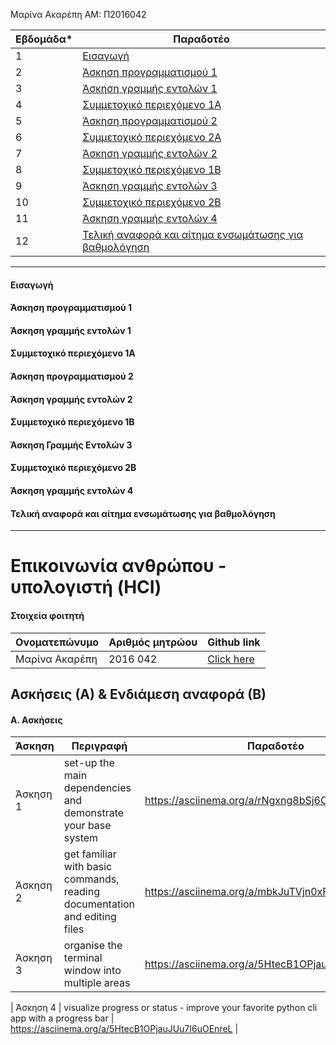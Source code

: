 Μαρίνα Ακαρέπη
ΑΜ: Π2016042
  
  
| Εβδομάδα* | Παραδοτέο |  
| --- | --- |  
| 1 | [Εισαγωγή](#Εισαγωγή) |  
| 2 | [Άσκηση προγραμματισμού 1](#Άσκηση-προγραμματισμού-1) |  
| 3 | [Άσκηση γραμμής εντολών 1](#Άσκηση-Γραμμής-Εντολών-1) |  
| 4 | [Συμμετοχικό περιεχόμενο 1A](#Συμμετοχικό-περιεχόμενο-1A)|  
| 5 | [Άσκηση προγραμματισμού 2](#Άσκηση-προγραμματισμού-2) |  
| 6 | [Συμμετοχικό περιεχόμενο 2Α](#Συμμετοχικό-περιεχόμενο-2Α) |  
| 7 | [Άσκηση γραμμής εντολών 2](#Άσκηση-γραμμής-εντολών-2)  
| 8 | [Συμμετοχικό περιεχόμενο 1Β](#Συμμετοχικό-περιεχόμενο-1Β)|  
| 9 | [Άσκηση γραμμής εντολών 3](#Άσκηση-γραμμής-εντολών-3) |  
| 10 | [Συμμετοχικό περιεχόμενο 2Β](#Συμμετοχικό-περιεχόμενο-2Β) |  
| 11 | [Άσκηση γραμμής εντολών 4](#Άσκηση-γραμμής-εντολών4) |  
| 12 | [Τελική αναφορά και αίτημα ενσωμάτωσης για βαθμολόγηση](#Τελική-αναφορά-και-αίτημα-ενσωμάτωσης-για-βαθμολόγηση) |  
  
---  
  
#### Εισαγωγή  


#### Άσκηση προγραμματισμού 1  


#### Άσκηση γραμμής εντολών 1


#### Συμμετοχικό περιεχόμενο 1A


#### Άσκηση προγραμματισμού 2


#### Άσκηση γραμμής εντολών 2


#### Συμμετοχικό περιεχόμενο 1Β 


#### Άσκηση Γραμμής Εντολών 3  


#### Συμμετοχικό περιεχόμενο 2Β 


#### Άσκηση γραμμής εντολών 4 


#### Τελική αναφορά και αίτημα ενσωμάτωσης για βαθμολόγηση  

---

# Επικοινωνία ανθρώπου - υπολογιστή (HCI)

#### Στοιχεία φοιτητή
|  Ονοματεπώνυμο  | Αριθμός μητρώου | Github link |
| ------ | ------ | ------ |
| Μαρίνα Ακαρέπη | 2016 042| [Click here ](https://github.com/MarinaAkar)|


## Ασκήσεις (Α) & Ενδιάμεση αναφορά (Β)

#### A. Ασκήσεις
| Άσκηση | Περιγραφή | Παραδοτέο |
| ----- | ----- | ----- | 
| Άσκηση 1 | set-up the main dependencies and demonstrate your base system | https://asciinema.org/a/rNgxng8bSj6CobUrt4rtyu3W5 |
| Άσκηση 2 | get familiar with basic commands, reading documentation and editing files | https://asciinema.org/a/mbkJuTVjn0xFvsZIvOfHm0Zp8 |
| Άσκηση 3 | organise the terminal window into multiple areas | https://asciinema.org/a/5HtecB1OPjauJUu7I6uOEnreL |

| Άσκηση 4 | visualize progress or status -	improve your favorite python cli app with a progress bar | https://asciinema.org/a/5HtecB1OPjauJUu7I6uOEnreL |

